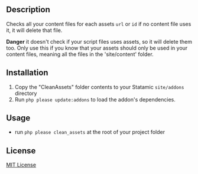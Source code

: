 ## Description

Checks all your content files for each assets `url` or `id` if no content file uses it, it will delete that file.

**Danger** it doesn't check if your script files uses assets, so it will delete them too. Only use this if you know that your assets should only be used in your content files, meaning all the files in the 'site/content' folder.


## Installation

1. Copy the "CleanAssets" folder contents to your Statamic `site/addons` directory
2. Run `php please update:addons` to load the addon's dependencies.

## Usage

 * run `php please clean_assets` at the root of your project folder

## License

[MIT License](http://emd.mit-license.org)
